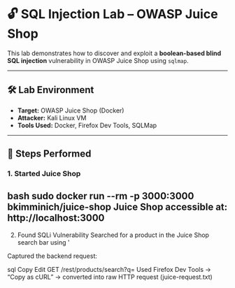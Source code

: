 # 🔓 SQL Injection Lab – OWASP Juice Shop

This lab demonstrates how to discover and exploit a **boolean-based blind SQL injection** vulnerability in OWASP Juice Shop using `sqlmap`.

---

## 🛠️ Lab Environment

- **Target:** OWASP Juice Shop (Docker)
- **Attacker:** Kali Linux VM
- **Tools Used:** Docker, Firefox Dev Tools, SQLMap

---

## 🚀 Steps Performed

### 1. Started Juice Shop
bash
sudo docker run --rm -p 3000:3000 bkimminich/juice-shop
Juice Shop accessible at:
http://localhost:3000
---
2. Found SQLi Vulnerability
Searched for a product in the Juice Shop search bar using '

Captured the backend request:

sql
Copy
Edit
GET /rest/products/search?q=
Used Firefox Dev Tools → “Copy as cURL” → converted into raw HTTP request (juice-request.txt)
